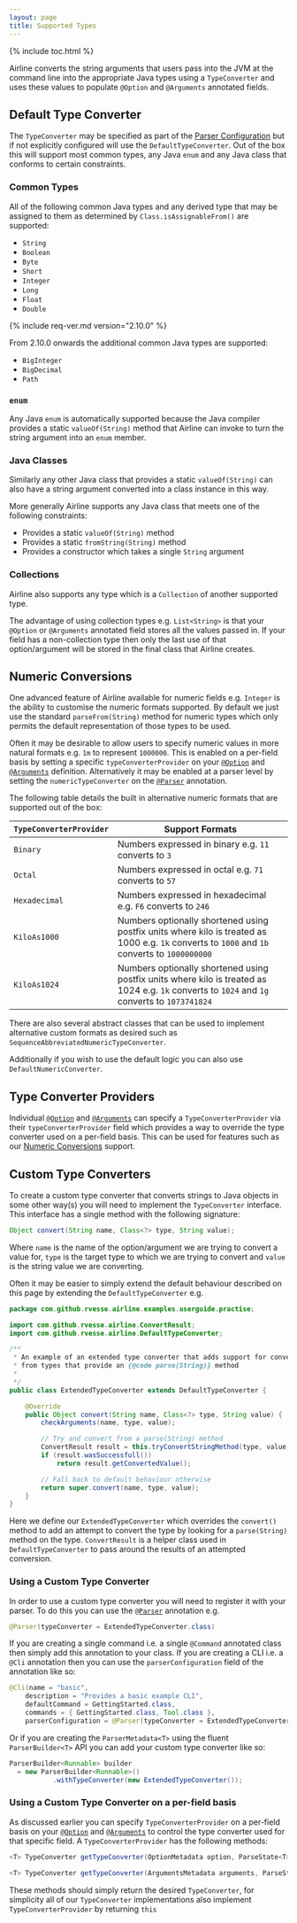 ```yaml
---
layout: page 
title: Supported Types
---
```


{% include toc.html %}

Airline converts the string arguments that users pass into the JVM at the command line into the appropriate Java types
using a `TypeConverter` and uses these values to populate `@Option` and `@Arguments` annotated fields.

## Default Type Converter

The `TypeConverter` may be specified as part of the [Parser Configuration](../parser/) but if not explicitly configured
will use the `DefaultTypeConverter`.  Out of the box this will support most common types, any Java `enum` and any Java
class that conforms to certain constraints.

### Common Types

All of the following common Java types and any derived type that may be assigned to them as determined by
`Class.isAssignableFrom()` are supported:

- `String`
- `Boolean`
- `Byte`
- `Short`
- `Integer`
- `Long`
- `Float`
- `Double`

{% include req-ver.md version="2.10.0" %}

From 2.10.0 onwards the additional common Java types are supported:

- `BigInteger`
- `BigDecimal`
- `Path`

### `enum`

Any Java `enum` is automatically supported because the Java compiler provides a static `valueOf(String)` method that
Airline can invoke to turn the string argument into an `enum` member.

### Java Classes

Similarly any other Java class that provides a static `valueOf(String)` can also have a string argument converted into a
class instance in this way.

More generally Airline supports any Java class that meets one of the following constraints:

- Provides a static `valueOf(String)` method
- Provides a static `fromString(String)` method
- Provides a constructor which takes a single `String` argument

### Collections

Airline also supports any type which is a `Collection` of another supported type.

The advantage of using collection types e.g. `List<String>` is that your `@Option` or `@Arguments` annotated field
stores all the values passed in.  If your field has a non-collection type then only the last use of that option/argument
will be stored in the final class that Airline creates.

## Numeric Conversions

One advanced feature of Airline available for numeric fields e.g. `Integer` is the ability to customise the numeric
formats supported.  By default we just use the standard `parseFrom(String)` method for numeric types which only permits
the default representation of those types to be used.

Often it may be desirable to allow users to specify numeric values in more natural formats e.g. `1m` to represent
`1000000`.  This is enabled on a per-field basis by setting a specific `typeConverterProvider` on your
[`@Option`](../annotations/option.html) and [`@Arguments`](../annotations/arguments.html) definition.  Alternatively it
may be enabled at a parser level by setting the `numericTypeConverter` on the [`@Parser`](../annotations/parser.html)
annotation.

The following table details the built in alternative numeric formats that are supported out of the box:

| `TypeConverterProvider` | Support Formats |
| --------------------------------  | ---------------------- |
| `Binary` | Numbers expressed in binary e.g. `11` converts to `3` |
| `Octal` | Numbers expressed in octal e.g. `71` converts to  `57` |
| `Hexadecimal` | Numbers expressed in hexadecimal e.g. `F6` converts to `246` | 
| `KiloAs1000` | Numbers optionally shortened using postfix units where kilo is treated as 1000 e.g. `1k` converts to `1000` and `1b` converts to `1000000000` |
| `KiloAs1024` | Numbers optionally shortened using postfix units where kilo is treated as 1024 e.g. `1k` converts to `1024` and `1g` converts to `1073741824` |

There are also several abstract classes that can be used to implement alternative custom formats as desired such as
`SequenceAbbreviatedNumericTypeConverter`.

Additionally if you wish to use the default logic you can also use `DefaultNumericConverter`.

## Type Converter Providers

Individual [`@Option`](../annotations/option.html) and [`@Arguments`](../annotations/arguments.html) can specify a
`TypeConverterProvider` via their `typeConverterProvider` field which provides a way to override the type converter used
on a per-field basis.  This can be used for features such as our [Numeric Conversions](#numeric-conversions) support.

## Custom Type Converters

To create a custom type converter that converts strings to Java objects in some other way(s) you will need to implement
the `TypeConverter` interface.  This interface has a single method with the following signature:

```java
Object convert(String name, Class<?> type, String value);
```

Where `name` is the name of the option/argument we are trying to convert a value for, `type` is the target type to which
we are trying to convert and `value` is the string value we are converting.

Often it may be easier to simply extend the default behaviour described on this page by extending the
`DefaultTypeConverter` e.g.

```java
package com.github.rvesse.airline.examples.userguide.practise;

import com.github.rvesse.airline.ConvertResult;
import com.github.rvesse.airline.DefaultTypeConverter;

/**
 * An example of an extended type converter that adds support for converting
 * from types that provide an {@code parse(String)} method
 *
 */
public class ExtendedTypeConverter extends DefaultTypeConverter {

    @Override
    public Object convert(String name, Class<?> type, String value) {
        checkArguments(name, type, value);

        // Try and convert from a parse(String) method
        ConvertResult result = this.tryConvertStringMethod(type, value, "parse");
        if (result.wasSuccessfull())
            return result.getConvertedValue();

        // Fall back to default behaviour otherwise
        return super.convert(name, type, value);
    }
}
```

Here we define our `ExtendedTypeConverter` which overrides the `convert()` method to add an attempt to convert the type
by looking for a `parse(String)` method on the type.  `ConvertResult` is a helper class used in `DefaultTypeConverter`
to pass around the results of an attempted conversion.

### Using a Custom Type Converter

In order to use a custom type converter you will need to register it with your parser.  To do this you can use the
[`@Parser`](../annotations/parser.html) annotation e.g.

```java
@Parser(typeConverter = ExtendedTypeConverter.class)
```

If you are creating a single command i.e. a single `@Command` annotated class then simply add this annotation to your
class.  If you are creating a CLI i.e. a `@Cli` annotation then you can use the `parserConfiguration` field of the
annotation like so:

```java
@Cli(name = "basic", 
    description = "Provides a basic example CLI",
    defaultCommand = GettingStarted.class, 
    commands = { GettingStarted.class, Tool.class },
    parserConfiguration = @Parser(typeConverter = ExtendedTypeConverter.class))
```

Or if you are creating the `ParserMetadata<T>` using the fluent `ParserBuilder<T>` API you can add your custom type
converter like so:

```java
ParserBuilder<Runnable> builder 
  = new ParserBuilder<Runnable>()
           .withTypeConverter(new ExtendedTypeConverter());
```

### Using a Custom Type Converter on a per-field basis

As discussed earlier you can specify `TypeConverterProvider` on a per-field basis on your
[`@Option`](../annotations/option.html) and [`@Arguments`](../annotations/arguments.html) to control the type converter
used for that specific field.  A `TypeConverterProvider` has the following methods:

```java
<T> TypeConverter getTypeConverter(OptionMetadata option, ParseState<T> state)

<T> TypeConverter getTypeConverter(ArgumentsMetadata arguments, ParseState<T> state)
```

These methods should simply return the desired `TypeConverter`, for simplicity all of our `TypeConverter`
implementations also implement `TypeConverterProvider` by returning `this`